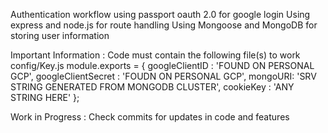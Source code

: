 Authentication workflow using passport oauth 2.0 for google login
Using express and node.js for route handling 
Using Mongoose and MongoDB for storing user information

Important Information : Code must contain the following file(s) to work 
config/Key.js
module.exports = {
  googleClientID : 'FOUND ON PERSONAL GCP',
  googleClientSecret : 'FOUDN ON PERSONAL GCP',
  mongoURI: 'SRV STRING GENERATED FROM MONGODB CLUSTER',
  cookieKey : 'ANY STRING HERE'
};



Work in Progress : Check commits for updates in code and features

